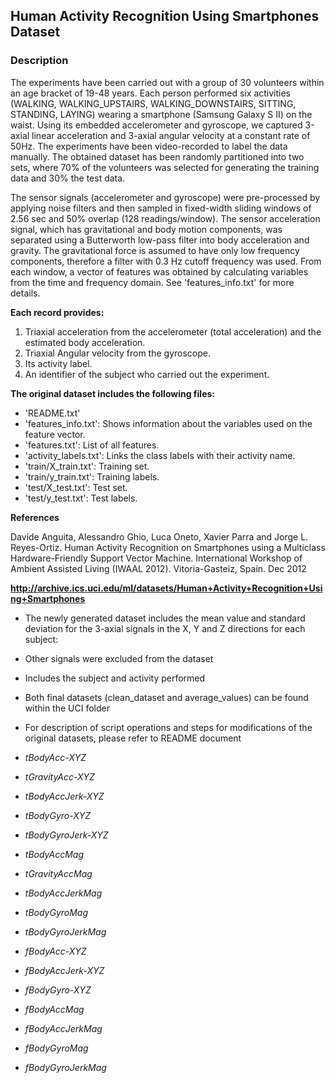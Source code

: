 ## Human Activity Recognition Using Smartphones Dataset

### Description

The experiments have been carried out with a group of 30 volunteers within an age bracket of 19-48 years. 
Each person performed six activities (WALKING, WALKING_UPSTAIRS, WALKING_DOWNSTAIRS, SITTING, STANDING, LAYING) 
wearing a smartphone (Samsung Galaxy S II) on the waist. Using its embedded accelerometer and gyroscope, we captured 3-axial linear 
acceleration and 3-axial angular velocity at a constant rate of 50Hz. The experiments have been video-recorded to label the data 
manually. The obtained dataset has been randomly partitioned into two sets, where 70% of the volunteers was selected for generating 
the training data and 30% the test data. 

The sensor signals (accelerometer and gyroscope) were pre-processed by applying noise filters and then sampled in 
fixed-width sliding windows of 2.56 sec and 50% overlap (128 readings/window). The sensor acceleration signal, which has 
gravitational and body motion components, was separated using a Butterworth low-pass filter into body acceleration and gravity. 
The gravitational force is assumed to have only low frequency components, therefore a filter with 0.3 Hz cutoff frequency was used. 
From each window, a vector of features was obtained by calculating variables from the time and frequency domain. 
See 'features_info.txt' for more details. 

**Each record provides:**

1. Triaxial acceleration from the accelerometer (total acceleration) and the estimated body acceleration.
2. Triaxial Angular velocity from the gyroscope. 
3. Its activity label. 
4. An identifier of the subject who carried out the experiment.


**The original dataset includes the following files:**

- 'README.txt'
- 'features_info.txt': Shows information about the variables used on the feature vector.
- 'features.txt': List of all features.
- 'activity_labels.txt': Links the class labels with their activity name.
- 'train/X_train.txt': Training set.
- 'train/y_train.txt': Training labels.
- 'test/X_test.txt': Test set.
- 'test/y_test.txt': Test labels.

**References**

Davide Anguita, Alessandro Ghio, Luca Oneto, Xavier Parra and Jorge L. Reyes-Ortiz. Human Activity Recognition on Smartphones 
using a Multiclass Hardware-Friendly Support Vector Machine. International Workshop of Ambient Assisted Living (IWAAL 2012). 
Vitoria-Gasteiz, Spain. Dec 2012

**http://archive.ics.uci.edu/ml/datasets/Human+Activity+Recognition+Using+Smartphones**


* The newly generated dataset includes the mean value and standard deviation for the 3-axial signals in the X, Y and Z directions for each subject:
* Other signals were excluded from the dataset
* Includes the subject and activity performed
* Both final datasets (clean_dataset and average_values) can be found within the UCI folder
* For description of script operations and steps for modifications of the original datasets, please refer to README document

* *tBodyAcc-XYZ*
* *tGravityAcc-XYZ*
* *tBodyAccJerk-XYZ*
* *tBodyGyro-XYZ*
* *tBodyGyroJerk-XYZ*
* *tBodyAccMag*
* *tGravityAccMag*
* *tBodyAccJerkMag*
* *tBodyGyroMag*
* *tBodyGyroJerkMag*
* *fBodyAcc-XYZ*
* *fBodyAccJerk-XYZ*
* *fBodyGyro-XYZ*
* *fBodyAccMag*
* *fBodyAccJerkMag*
* *fBodyGyroMag*
* *fBodyGyroJerkMag*

